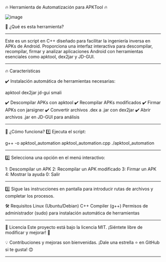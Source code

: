 🔥 Herramienta de Automatización para APKTool 🔥

![image](https://github.com/user-attachments/assets/2872d31b-b04e-4626-8360-dc205a93e88f)

🚀 ¿Qué es esta herramienta?
________________________________________________________________________________________________

Este es un script en C++ diseñado para facilitar la ingeniería inversa en APKs de Android. Proporciona una interfaz interactiva para descompilar, recompilar, firmar y analizar aplicaciones Android con herramientas esenciales como apktool, dex2jar y JD-GUI.

________________________________________________________________________________________________

🔥 Características

✔️ Instalación automática de herramientas necesarias:

apktool
dex2jar
jd-gui
smali

✔️ Descompilar APKs con apktool
✔️ Recompilar APKs modificados
✔️ Firmar APKs con jarsigner
✔️ Convertir archivos .dex a .jar con dex2jar
✔️ Abrir archivos .jar en JD-GUI para análisis

________________________________________________________________________________________________

🎯 ¿Cómo funciona?
1️⃣ Ejecuta el script:

g++ -o apktool_automation apktool_automation.cpp
./apktool_automation

________________________________________________________________________________________________

2️⃣ Selecciona una opción en el menú interactivo:

1: Descompilar un APK
2: Recompilar un APK modificado
3: Firmar un APK
4: Mostrar la ayuda
0: Salir


________________________________________________________________________________________________

3️⃣ Sigue las instrucciones en pantalla para introducir rutas de archivos y completar los procesos.

🛠 Requisitos
Linux (Ubuntu/Debian)
C++ Compiler (g++)
Permisos de administrador (sudo) para instalación automática de herramientas


________________________________________________________________________________________________

📜 Licencia
Este proyecto está bajo la licencia MIT. ¡Siéntete libre de modificar y mejorar! 🚀

💡 Contribuciones y mejoras son bienvenidas. ¡Dale una estrella ⭐ en GitHub si te gusta! 😊
________________________________________________________________________________________________

